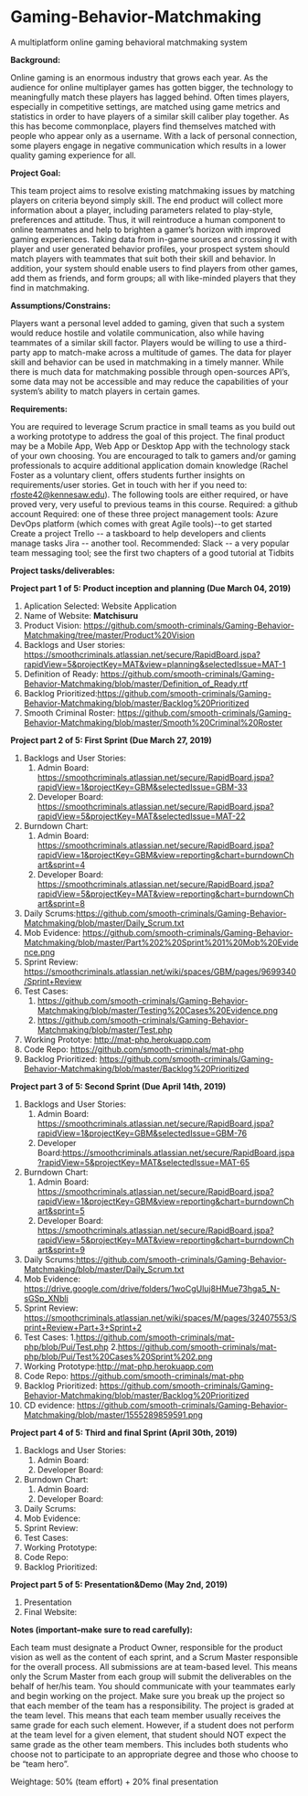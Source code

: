 # Gaming-Behavior-Matchmaking
A multiplatform online gaming behavioral matchmaking system

 

**Background:**

Online gaming is an enormous industry that grows each year. As the audience for online multiplayer games has gotten bigger, the technology to meaningfully match these players has lagged behind. Often times players, especially in competitive settings, are matched using game metrics and statistics in order to have players of a similar skill caliber play together. As this has become commonplace, players find themselves matched with people who appear only as a username. With a lack of personal connection, some players engage in negative communication which results in a lower quality gaming experience for all.

 

**Project Goal:**

This team project aims to resolve existing matchmaking issues by matching players on criteria beyond simply skill. The end product will collect more information about a player, including parameters related to play-style, preferences and attitude. Thus, it will reintroduce a human component to online teammates and help to brighten a gamer’s horizon with improved gaming experiences. Taking data from in-game sources and crossing it with player and user generated behavior profiles, your prospect system should match players with teammates that suit both their skill and behavior. In addition, your system should enable users to find players from other games, add them as friends, and form groups; all with like-minded players that they find in matchmaking.

 

**Assumptions/Constrains:**

Players want a personal level added to gaming, given that such a system would reduce hostile and volatile communication, also while having teammates of a similar skill factor.
Players would be willing to use a third-party app to match-make across a multitude of games.
The data for player skill and behavior can be used in matchmaking in a timely manner.
While there is much data for matchmaking possible through open-sources API’s, some data may not be accessible and may reduce the capabilities of your system’s ability to match players in certain games.
 

**Requirements:**

You are required to leverage Scrum practice in small teams as you build out a working prototype to address the goal of this project.
The final product may be a Mobile App, Web App or Desktop App with the technology stack of your own choosing.
You are encouraged to talk to gamers and/or gaming professionals to acquire additional application domain knowledge (Rachel Foster as a voluntary client, offers students further insights on requirements/user stories. Get in touch with her if you need to: rfoste42@kennesaw.edu).
The following tools are either required, or have proved very, very useful to previous teams in this course.
Required: a github account 
Required: one of these three project management tools:
Azure DevOps platform (which comes with great Agile tools)--to get started Create a project 
Trello -- a taskboard to help developers and clients manage tasks 
Jira -- another tool.
Recommended: Slack -- a very popular team messaging tool; see the first two chapters of a good tutorial at Tidbits
 

**Project tasks/deliverables:**  

**Project part 1 of 5: Product inception and planning (Due March 04, 2019)**

1. Aplication Selected: Website Application
2. Name of Website: **Matchisuru**
3. Product Vision: https://github.com/smooth-criminals/Gaming-Behavior-Matchmaking/tree/master/Product%20Vision
4. Backlogs and User stories: https://smoothcriminals.atlassian.net/secure/RapidBoard.jspa?rapidView=5&projectKey=MAT&view=planning&selectedIssue=MAT-1
5. Definition of Ready: https://github.com/smooth-criminals/Gaming-Behavior-Matchmaking/blob/master/Definition_of_Ready.rtf
6. Backlog Prioritized:https://github.com/smooth-criminals/Gaming-Behavior-Matchmaking/blob/master/Backlog%20Prioritized
7. Smooth Criminal Roster: https://github.com/smooth-criminals/Gaming-Behavior-Matchmaking/blob/master/Smooth%20Criminal%20Roster

**Project part 2 of 5: First Sprint (Due March 27, 2019)**
1. Backlogs and User Stories:
   1. Admin Board: https://smoothcriminals.atlassian.net/secure/RapidBoard.jspa?rapidView=1&projectKey=GBM&selectedIssue=GBM-33
   2. Developer Board: https://smoothcriminals.atlassian.net/secure/RapidBoard.jspa?rapidView=5&projectKey=MAT&selectedIssue=MAT-22
2. Burndown Chart:
   1. Admin Board: https://smoothcriminals.atlassian.net/secure/RapidBoard.jspa?rapidView=1&projectKey=GBM&view=reporting&chart=burndownChart&sprint=4
   2. Developer Board: https://smoothcriminals.atlassian.net/secure/RapidBoard.jspa?rapidView=5&projectKey=MAT&view=reporting&chart=burndownChart&sprint=8
3. Daily Scrums:https://github.com/smooth-criminals/Gaming-Behavior-Matchmaking/blob/master/Daily_Scrum.txt
4. Mob Evidence: https://github.com/smooth-criminals/Gaming-Behavior-Matchmaking/blob/master/Part%202%20Sprint%201%20Mob%20Evidence.png
5. Sprint Review: https://smoothcriminals.atlassian.net/wiki/spaces/GBM/pages/9699340/Sprint+Review
6. Test Cases:
   1. https://github.com/smooth-criminals/Gaming-Behavior-Matchmaking/blob/master/Testing%20Cases%20Evidence.png
   2. https://github.com/smooth-criminals/Gaming-Behavior-Matchmaking/blob/master/Test.php
7. Working Prototye: http://mat-php.herokuapp.com
8. Code Repo: https://github.com/smooth-criminals/mat-php
9. Backlog Prioritized: https://github.com/smooth-criminals/Gaming-Behavior-Matchmaking/blob/master/Backlog%20Prioritized

**Project part 3 of 5: Second Sprint (Due April 14th, 2019)**
1. Backlogs and User Stories:
   1. Admin Board: https://smoothcriminals.atlassian.net/secure/RapidBoard.jspa?rapidView=1&projectKey=GBM&selectedIssue=GBM-76
   2. Developer Board:https://smoothcriminals.atlassian.net/secure/RapidBoard.jspa?rapidView=5&projectKey=MAT&selectedIssue=MAT-65
2. Burndown Chart: 
   1. Admin Board: https://smoothcriminals.atlassian.net/secure/RapidBoard.jspa?rapidView=1&projectKey=GBM&view=reporting&chart=burndownChart&sprint=5
   2. Developer Board: https://smoothcriminals.atlassian.net/secure/RapidBoard.jspa?rapidView=5&projectKey=MAT&view=reporting&chart=burndownChart&sprint=9
3. Daily Scrums:https://github.com/smooth-criminals/Gaming-Behavior-Matchmaking/blob/master/Daily_Scrum.txt
4. Mob Evidence: https://drive.google.com/drive/folders/1woCgUluj8HMue73hga5_N-sGSp_XNbli
5. Sprint Review: https://smoothcriminals.atlassian.net/wiki/spaces/M/pages/32407553/Sprint+Review+Part+3+Sprint+2
6. Test Cases:
   1.https://github.com/smooth-criminals/mat-php/blob/Pui/Test.php
   2.https://github.com/smooth-criminals/mat-php/blob/Pui/Test%20Cases%20Sprint%202.png
7. Working Prototype:http://mat-php.herokuapp.com
8. Code Repo: https://github.com/smooth-criminals/mat-php
9. Backlog Prioritized: https://github.com/smooth-criminals/Gaming-Behavior-Matchmaking/blob/master/Backlog%20Prioritized
10. CD evidence: https://github.com/smooth-criminals/Gaming-Behavior-Matchmaking/blob/master/1555289859591.png

**Project part 4 of 5: Third and final Sprint (April 30th, 2019)**
1. Backlogs and User Stories:
   1. Admin Board:
   2. Developer Board:
2. Burndown Chart: 
   1. Admin Board:
   2. Developer Board:
3. Daily Scrums:
4. Mob Evidence: 
5. Sprint Review:
6. Test Cases:
7. Working Prototype:
8. Code Repo: 
9. Backlog Prioritized: 

**Project part 5 of 5: Presentation&Demo (May 2nd, 2019)**
1. Presentation
2. Final Website: 

**Notes (important–make sure to read carefully):**

Each team must designate a Product Owner, responsible for the product vision as well as the content of each sprint, and a Scrum Master responsible for the overall process. All submissions are at team-based level. This means only the Scrum Master from each group will submit the deliverables on the behalf of her/his team. You should communicate with your teammates early and begin working on the project. Make sure you break up the project so that each member of the team has a responsibility. The project is graded at the team level. This means that each team member usually receives the same grade for each such element. However, if a student does not perform at the team level for a given element, that student should NOT expect the same grade as the other team members. This includes both students who choose not to participate to an appropriate degree and those who choose to be “team hero”.
 
Weightage: 50% (team effort) + 20% final presentation 
